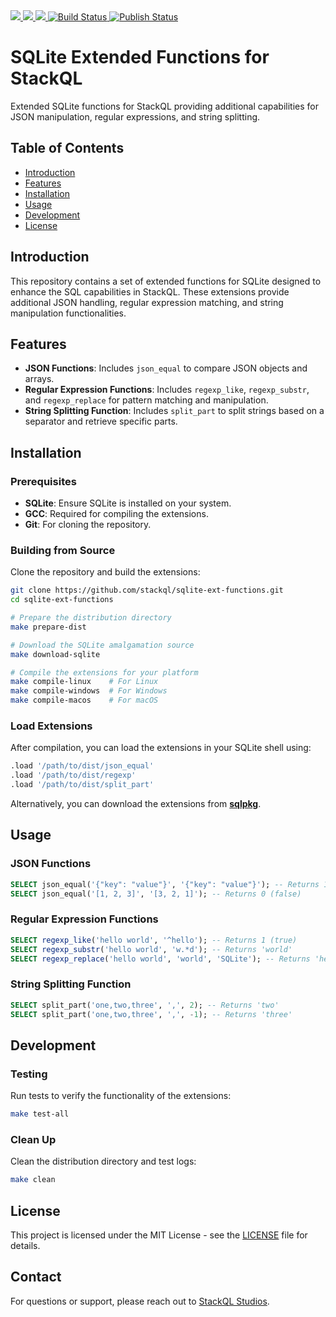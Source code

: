 <a href="https://sqlpkg.org/?q=stackql/json_equal">
    <img src="https://img.shields.io/badge/sqlpkg-stackql/json_equal-blue">
</a>
<a href="https://sqlpkg.org/?q=stackql/regexp">
    <img src="https://img.shields.io/badge/sqlpkg-stackql/regexp-blue">
</a>
<a href="https://sqlpkg.org/?q=stackql/split_part">
    <img src="https://img.shields.io/badge/sqlpkg-stackql/split_part-blue">
</a>
<a href="https://github.com/stackql/sqlite-ext-functions/actions/workflows/build.yml">
    <img src="https://github.com/stackql/sqlite-ext-functions/actions/workflows/build.yml/badge.svg" alt="Build Status">
</a>
<a href="https://github.com/stackql/sqlite-ext-functions/actions/workflows/publish.yml">
    <img src="https://github.com/stackql/sqlite-ext-functions/actions/workflows/publish.yml/badge.svg" alt="Publish Status">
</a>

# SQLite Extended Functions for StackQL

Extended SQLite functions for StackQL providing additional capabilities for JSON manipulation, regular expressions, and string splitting.

## Table of Contents

- [Introduction](#introduction)
- [Features](#features)
- [Installation](#installation)
- [Usage](#usage)
- [Development](#development)
- [License](#license)

## Introduction

This repository contains a set of extended functions for SQLite designed to enhance the SQL capabilities in StackQL. These extensions provide additional JSON handling, regular expression matching, and string manipulation functionalities.

## Features

- **JSON Functions**: Includes `json_equal` to compare JSON objects and arrays.
- **Regular Expression Functions**: Includes `regexp_like`, `regexp_substr`, and `regexp_replace` for pattern matching and manipulation.
- **String Splitting Function**: Includes `split_part` to split strings based on a separator and retrieve specific parts.

## Installation

### Prerequisites

- **SQLite**: Ensure SQLite is installed on your system.
- **GCC**: Required for compiling the extensions.
- **Git**: For cloning the repository.

### Building from Source

Clone the repository and build the extensions:

```bash
git clone https://github.com/stackql/sqlite-ext-functions.git
cd sqlite-ext-functions

# Prepare the distribution directory
make prepare-dist

# Download the SQLite amalgamation source
make download-sqlite

# Compile the extensions for your platform
make compile-linux    # For Linux
make compile-windows  # For Windows
make compile-macos    # For macOS
```

### Load Extensions

After compilation, you can load the extensions in your SQLite shell using:

```sql
.load '/path/to/dist/json_equal'
.load '/path/to/dist/regexp'
.load '/path/to/dist/split_part'
```

Alternatively, you can download the extensions from [__sqlpkg__](https://sqlpkg.org/?q=stackql%2Fjson_equal).

## Usage

### JSON Functions

```sql
SELECT json_equal('{"key": "value"}', '{"key": "value"}'); -- Returns 1 (true)
SELECT json_equal('[1, 2, 3]', '[3, 2, 1]'); -- Returns 0 (false)
```

### Regular Expression Functions

```sql
SELECT regexp_like('hello world', '^hello'); -- Returns 1 (true)
SELECT regexp_substr('hello world', 'w.*d'); -- Returns 'world'
SELECT regexp_replace('hello world', 'world', 'SQLite'); -- Returns 'hello SQLite'
```

### String Splitting Function

```sql
SELECT split_part('one,two,three', ',', 2); -- Returns 'two'
SELECT split_part('one,two,three', ',', -1); -- Returns 'three'
```

## Development

### Testing

Run tests to verify the functionality of the extensions:

```bash
make test-all
```

### Clean Up

Clean the distribution directory and test logs:

```bash
make clean
```

## License

This project is licensed under the MIT License - see the [LICENSE](LICENSE) file for details.

## Contact

For questions or support, please reach out to [StackQL Studios](https://github.com/stackql).

